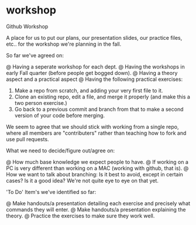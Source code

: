 workshop
========

Github Workshop

A place for us to put our plans, our presentation slides, our practice files, etc.. for the workshop we're planning in the fall.

So far we've agreed on:

@ Having a seperate workshop for each dept.
@ Having the workshops in early Fall quarter (before people get bogged down).
@ Having a theory aspect and a practical aspect
@ Having the following practical exercises:

1. Make a repo from scratch, and adding your very first file to it.
2. Clone an existing repo, edit a file, and merge it properly (and make this a two person exercise.)
3. Go back to a previous commit and branch from that to make a second version of your code before merging.

We seem to agree that we should stick with working from a single repo, where all members are "contributers" rather than teaching how to fork and use pull requests.

What we need to decide/figure out/agree on:

@ How much base knowledge we expect people to have.
@ If working on a PC is very different than working on a MAC (working with github, that is).
@ How we want to talk about branching: Is it best to avoid, except in certain cases?  Is it a good idea? We're not quite eye to eye on that yet.

'To Do' Item's we've identified so far:

@ Make handouts/a presentation detailing each exercise and precisely what commands they will enter.
@ Make handouts/a presentation explaining the theory.
@ Practice the exercises to make sure they work well.
